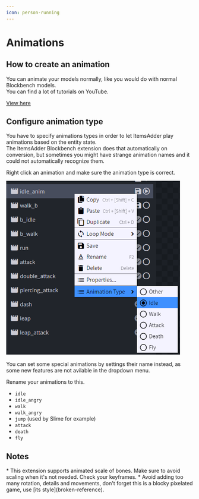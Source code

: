 ```yaml
---
icon: person-running
---
```


# Animations

## How to create an animation

You can animate your models normally, like you would do with normal Blockbench models.\
You can find a lot of tutorials on YouTube.


[View here](https://www.youtube.com/results?search_query=blockbench+animation+tutorial)


## Configure animation type

You have to specify animations types in order to let ItemsAdder play animations based on the entity state.\
The ItemsAdder Blockbench extension does that automatically on conversion, but sometimes you might have strange animation names and it could not automatically recognize them.

Right click an animation and make sure the animation type is correct.

![](<assets/images/image (101).png>)

You can set some special animations by settings their name instead, as some new features are not avilable in the dropdown menu.

Rename your animations to this.

* `idle`
* `idle_angry`
* `walk`
* `walk_angry`
* `jump` (used by Slime for example)&#x20;
* `attack`
* `death`
* `fly`

## Notes


<Note>
* This extension supports animated scale of bones. Make sure to avoid scaling when it's not needed. Check your keyframes.
* Avoid adding too many rotation, details and movements, don't forget this is a blocky pixelated game, use [its style](broken-reference).
</Note>

